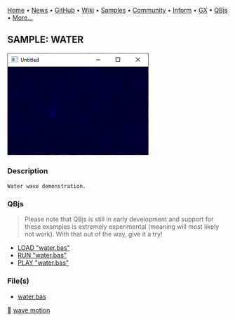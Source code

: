 [Home](https://qb64.com) • [News](../../news.md) • [GitHub](https://github.com/QB64Official/qb64) • [Wiki](https://github.com/QB64Official/qb64/wiki) • [Samples](../../samples.md) • [Community](../../community.md) • [Inform](../../inform.md) • [GX](../../gx.md) • [QBjs](../../qbjs.md) • [More...](../../more.md)

## SAMPLE: WATER

![screenshot.png](img/screenshot.png)

### Description

```text
Water wave demonstration.
```

### QBjs

> Please note that QBjs is still in early development and support for these examples is extremely experimental (meaning will most likely not work). With that out of the way, give it a try!

* [LOAD "water.bas"](https://v6p9d9t4.ssl.hwcdn.net/html/5963335/index.html?src=https://qb64.com/samples/water/src/water.bas)
* [RUN "water.bas"](https://v6p9d9t4.ssl.hwcdn.net/html/5963335/index.html?mode=auto&src=https://qb64.com/samples/water/src/water.bas)
* [PLAY "water.bas"](https://v6p9d9t4.ssl.hwcdn.net/html/5963335/index.html?mode=play&src=https://qb64.com/samples/water/src/water.bas)

### File(s)

* [water.bas](src/water.bas)

🔗 [wave motion](../wave-motion.md)
